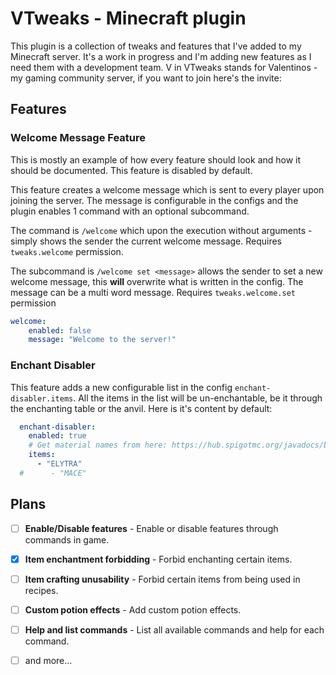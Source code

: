 
# VTweaks - Minecraft plugin
This plugin is a collection of tweaks and features that I've added to my Minecraft server. It's a work in progress and I'm adding new features as I need them with a development team.
V in VTweaks stands for Valentinos - my gaming community server, if you want to join here's the invite: 

## Features
### Welcome Message Feature
This is mostly an example of how every feature should look and how it should be documented. This feature is disabled by default.

This feature creates a welcome message which is sent to every player upon joining the server. The message is configurable in the configs and the plugin enables 1 command with an optional subcommand.

The command is `/welcome` which upon the execution without arguments - simply shows the sender the current welcome message. Requires `tweaks.welcome` permission.

The subcommand is `/welcome set <message>` allows the sender to set a new welcome message, this **will** overwrite what is written in the config. The message can be a multi word message. Requires `tweaks.welcome.set` permission

```yaml
welcome:
    enabled: false
    message: "Welcome to the server!"
```

### Enchant Disabler
This feature adds a new configurable list in the config `enchant-disabler.items`. All the items in the list will be un-enchantable, be it through the enchanting table or the anvil. Here is it's content by default:
```yaml
  enchant-disabler:
    enabled: true
    # Get material names from here: https://hub.spigotmc.org/javadocs/bukkit/org/bukkit/Material.html
    items:
      - "ELYTRA"
  #      - "MACE"
```

## Plans
- [ ] **Enable/Disable features** - Enable or disable features through commands in game.
- [x] **Item enchantment forbidding** - Forbid enchanting certain items.
- [ ] **Item crafting unusability** - Forbid certain items from being used in recipes.
- [ ] **Custom potion effects** - Add custom potion effects.
- [ ] **Help and list commands** - List all available commands and help for each command.
- [ ] and more...

